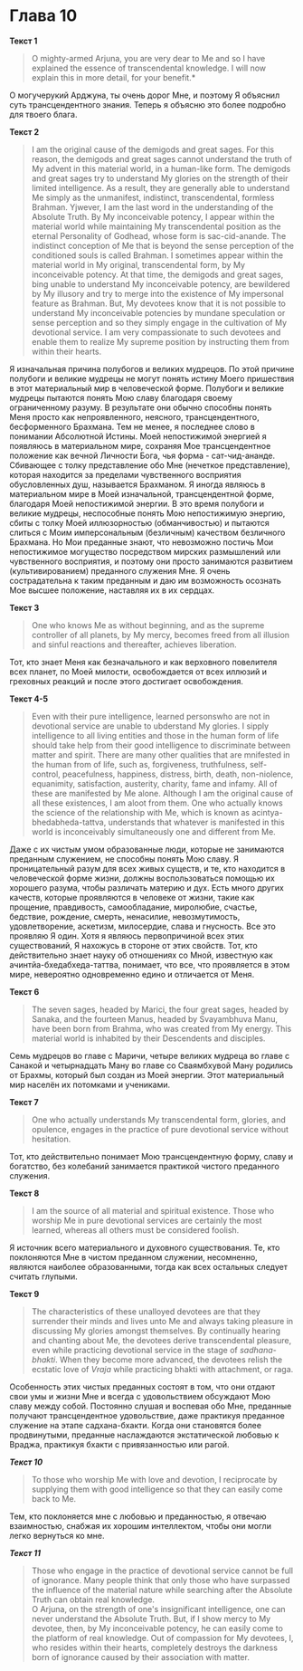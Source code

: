 # Глава 10 #

**Текст 1**
> O mighty-armed Arjuna, you are very dear to Me and so I have explained the essence of transcendental knowledge. 
I will now explain this in more detail, for your benefit.*

О могучерукий Арджуна, ты очень дорог Мне, и поэтому Я объяснил суть трансцендентного знания. 
Теперь я объясню это более подробно для твоего блага.

**Текст 2**
> I am the original cause of the demigods and great sages. For this reason, the demigods and great sages cannot 
understand the truth of My advent in this material world, in a human-like form. The demigods and great sages try 
to  understand My glories on the strength of their limited intelligence. As a result, they are generally able to 
understand Me simply as the unmanifest, indistinct, transcendental, formless Brahman. Yjwever, I am the last word 
in the understanding of the Absolute Truth. By My inconceivable potency, I appear within the material world while
maintaining My transcendental position as the eternal Personality of Godhead, whose form is sac-cid-anande. 
The indistinct conception of Me that is beyond the sense perception of the conditioned souls is called Brahman. 
I sometimes appear within the material world in My original, transcendental form, by My inconceivable potency.
At that time, the demigods and great sages, bing unable to understand My inconceivable potency, are bewildered 
by My illusory and try to merge into the existence of My impersonal feature as Brahman. But, My devotees know that 
it is not possible to understand My inconceivable potencies by mundane speculation or sense perception and so they 
simply engage in the cultivation of My devotional service. I am very compassionate to such devotees and enable them 
to realize My supreme position by instructing them from within their hearts.

Я изначальная причина полубогов и великих мудрецов. По этой причине полубоги и великие мудрецы не могут понять 
истину Моего пришествия в этот материальный мир в человеческой форме. Полубоги и великие мудрецы пытаются понять 
Мою славу благодаря своему ограниченному разуму. В результате они обычно способны понять Меня просто как непроявленного, 
неясного, трансцендентного, бесформенного Брахмана. Тем не менее, я последнее слово в понимании Абсолютной Истины. 
Моей непостижимой энергией я появляюсь в материальном мире, сохраняя Мое трансцендентное положение как вечной Личности Бога, 
чья форма - сат-чид-ананде. Сбивающее с толку представление обо Мне (нечеткое представление), которая находится 
за пределами чувственного восприятия обусловленных душ, называется Брахманом. Я иногда являюсь в материальном мире 
в Моей изначальной, трансцендентной форме, благодаря Моей непостижимой энергии. В это время полубоги и великие мудрецы, 
неспособные понять Мою непостижимую энергию, сбиты с толку Моей иллюзорностью (обманчивостью) и пытаются слиться 
с Моим имперсональным (безличным) качеством безличного Брахмана. Но Мои преданные знают, что невозможно постичь 
Мои непостижимое могущество посредством мирских размышлений или чувственного восприятия, и поэтому они просто 
занимаются развитием (культивированием) преданного служения Мне. Я очень сострадательна к таким преданным и даю им 
возможность осознать Мое высшее положение, наставляя их в их сердцах.

**Текст 3**
> One who knows Me as without beginning, and as the supreme controller of all planets, by My mercy, becomes freed 
from all illusion and sinful reactions and thereafter, achieves liberation.

Тот, кто знает Меня как безначального и как верховного повелителя всех планет, по Моей милости, освобождается от 
всех иллюзий и греховных реакций и после этого достигает освобождения.

**Текст 4-5**
> Even with their pure intelligence, learned personswho are not in devotional service are unable to ubderstand My glories. 
I sipply intelligence to all living entities and those in the human form of life should take help from their good 
intelligence to discriminate between matter and spirit. There are many other qualities that are mnifested in the human 
from of life, such as, forgiveness, truthfulness, self-control, peacefulness, happiness, distress, birth, death, 
non-niolence, equanimity, satisfaction, austerity, charity, fame and infamy. All of these are manifested by Me alone. 
Although I am the original cause of all these existences, I am aloot from them. One who actually knows the science 
of the relationship with Me, which is known as acintya-bhedabheda-tattva, understands that whatever is manifested 
in this world is inconceivably simultaneously one and different from Me.

Даже с их чистым умом образованные люди, которые не занимаются преданным служением, не способны понять Мою славу. 
Я проницательный разум для всех живых существ, и те, кто находится в человеческой форме жизни, должны воспользоваться 
помощью их хорошего разума, чтобы различать материю и дух. Есть много других качеств, которые проявляются в человеке от жизни, 
такие как прощение, правдивость, самообладание, миролюбие, счастье, бедствие, рождение, смерть, ненасилие, невозмутимость, 
удовлетворение, аскетизм, милосердие, слава и гнусность. Все это проявляю Я один. Хотя я являюсь первопричиной всех этих 
существований, Я нахожусь в стороне от этих свойств. Тот, кто действительно знает науку об отношениях со Мной, известную 
как ачинтйа-бхедабхеда-таттва, понимает, что все, что проявляется в этом мире, невероятно одновременно едино 
и отличается от Меня.

**Текст 6**
> The seven sages, headed by Marici, the four great sages, headed by Sanaka, and the fourteen Manus, headed by 
Svayambhuva Manu, have been born from Brahma, who was created from My energy. This material world is inhabited 
by their Descendents and disciples.

Семь мудрецов во главе с Маричи, четыре великих мудреца во главе с Санакой и четырнадцать Ману во главе со Сваямбхувой 
Ману родились от Брахмы, который был создан из Моей энергии. Этот материальный мир населён их потомками и учениками.

**Текст 7**
> One who actually understands My transcendental form, glories, and opulence, engages in the practice of pure devotional service without hesitation.

Тот, кто действительно понимает Мою трансцендентную форму, славу и богатство, без колебаний занимается практикой чистого преданного служения.

**Текст 8**
> I am the source of all material and spiritual existence. Those who worship Me in pure devotional services are 
certainly the most learned, whereas all others must be considered foolish.

Я источник всего материального и духовного существования. Те, кто поклоняются Мне в чистом преданном служении, 
несомненно, являются наиболее образованными, тогда как всех остальных следует считать глупыми.

**Текст 9**
> The characteristics of these unalloyed devotees are that they surrender their minds and lives unto Me and always 
taking pleasure in discussing My glories amongst themselves. By continually hearing and chanting about Me, 
the devotees derive transcendental pleasure, even while practicing devotional service in the stage of _sadhana-bhakti_. 
When they become more advanced, the devotees relish the ecstatic love of _Vraja_ while practicing bhakti with attachment, or raga.

Особенность этих чистых преданных состоят в том, что они отдают свои умы и жизни Мне и всегда с удовольствием 
обсуждают Мою славу между собой. Постоянно слушая и воспевая обо Мне, преданные получают трансцендентное удовольствие, 
даже практикуя преданное служение на этапе садхана-бхакти. Когда они становятся более продвинутыми, преданные 
наслаждаются экстатической любовью к Враджа, практикуя бхакти с привязанностью или рагой.

***Текст 10***
> To those who worship  Me with love and devotion, I reciprocate by supplying them with good intelligence so that they can easily come back to Me.

Тем, кто поклоняется мне с любовью и преданностью, я отвечаю взаимностью, снабжая их хорошим интеллектом, чтобы они могли легко вернуться ко мне.

***Текст 11***
> Those who engage in the practice of devotional service cannot be full of ignorance. Many people think that only those 
who have surpassed the influence of the material nature while searching after the Absolute Truth can obtain real knowledge.  
O Arjuna, on the strength of one's insignificant intelligence, one can never understand the Absolute Truth. 
But, if I show mercy to My devotee, then, by My inconceivable potency, he can easily come to the platform of real knowledge. 
Out of compassion for My devotees, I, who resides within their hearts, completely destroys the darkness born 
of ignorance caused by their association with matter.